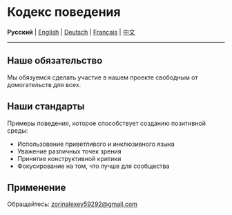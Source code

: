 # Кодекс поведения

**Русский** | [English](docs/en/CODE_OF_CONDUCT.md) | [Deutsch](docs/de/CODE_OF_CONDUCT.md) | [Français](docs/fr/CODE_OF_CONDUCT.md) | [中文](docs/zh/CODE_OF_CONDUCT.md)

---

## Наше обязательство

Мы обязуемся сделать участие в нашем проекте свободным от домогательств для всех.

## Наши стандарты

Примеры поведения, которое способствует созданию позитивной среды:

* Использование приветливого и инклюзивного языка
* Уважение различных точек зрения
* Принятие конструктивной критики
* Фокусирование на том, что лучше для сообщества

## Применение

Обращайтесь: zorinalexey59292@gmail.com
